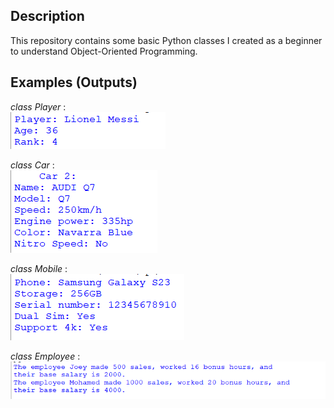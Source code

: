 ## Description
This repository contains some basic Python classes I created as a beginner to understand Object-Oriented Programming.
## Examples (Outputs) 
*class Player* :  
<img src="class Player/p_example.png">  

*class Car* :  
<img src="class Car/c_example.png">  
  
*class Mobile* :  
<img src="class Mobile/m_example.png">  
  
*class Employee* :  
<img src="class Employee/e_example.png">
